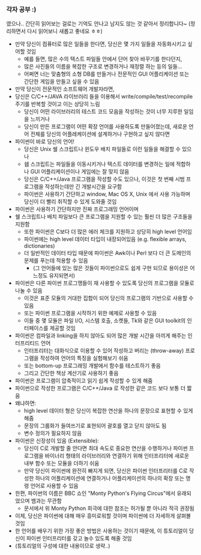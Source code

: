 ### 각자 공부 :) 
였으나.. 간단히 읽어보는 걸로는 기억도 안나고 남지도 않는 것 같아서 정리합니다~
(정리하면서 다시 읽어보니 새롭고 좋네요 ㅎㅎ)

- 만약 당신이 컴퓨터로 많은 일들을 한다면, 당신은 몇 가지 일들을 자동화시키고 싶어할 것임
  - 예를 들면, 많은 수의 텍스트 파일들 안에서 단어 찾아 바꾸기를 한다던지, 
  - 많은 사진들의 이름을 복잡한 구조로 변경하거나 재정렬 하는 등의 일들...
  - 어쩌면 너는 맞춤형의 소형 DB를 만들거나 전문적인 GUI 어플리케이션 또는 간단한 게임을 만들고 싶을 수 있음
- 만약 당신이 전문적인 소프트웨어 개발자라면, 
- 당신은 C/C++/JAVA 라이브러리 들을 이용해서 write/compile/test/recompile 주기를 반복할 것이고 이는 상당히 느림
  - 당신이 어떤 라이브러리의 테스트 코드 모음을 작성하는 것이 너무 지루한 일임을 느끼거나 
  - 당신이 만든 프로그램이 어떤 확장 언어를 사용하도록 만들어졌는데, 새로운 언어 전체를 당신의 어플레케이션에 설계하거나 구현하고 싶지 않다면
- 파이썬이 바로 당신의 언어!
  - 당신은 Unix 쉘 스크립트나 윈도우 배치 파일들로 이런 일들을 해결할 수 있으나
  - 쉡 스크립트는 파일들을 이동시키거나 텍스트 데이터를 변경하는 일에 적합하나 GUI 어플리케이션이나 게임에는 잘 맞지 않음
  - 당신은 C/C++/Java 프로그램을 작성할 수도 있으나, 이것은 첫 번째 시범 프로그램을 작성하는데만 긴 개발시간을 요구함
  - 파이썬은 사용하기 간단하고 window, Mac OS X, Unix 에서 사용 가능하며 당신이 더 빨리 취직할 수 있게 도와줄 것임
- 파이썬은 사용하기 간단하지만 진짜 프로그래밍 언어이며 
- 쉘 스크립트나 배치 파일보다 큰 프로그램을 지원할 수 있는 훨씬 더 많은 구조들을 지원함
  - 또한 파이썬은 C보다 더 많은 에러 체크를 지원하고 상당히 high level 언어임
  - 파이썬에는 high level 데이터 타입이 내장되어있음 (e.g. flexible arrays, dictionaries)
  - 더 일반적인 데이터 타입 때문에 파이썬은 Awk이나 Perl 보다 더 큰 도메인의 문제를 푸는데 적용할 수 있음
    - (그 언어들에 있는 많은 것들이 파이썬으로도 쉽게 구현 되므로 용이성은 어느정도 유지되면서)
- 파이썬은 다른 파이썬 프로그맹들이 재 사용할 수 있도록 당신의 프로그램을 모듈로 나눌 수 있음
  - 이것은 표준 모듈의 거대한 집합이 되어 당신의 프로그램의 기반으로 사용할 수 있음 
  - 또는 파이썬 프로그램을 시작하기 위한 예제로 사용할 수 있음 
  - 이들 중 몇 모듈은 파일 I/O, 시스템 호출, 소켓들, Tk와 같은 GUI toolkit의 인터페이스를 제공할 것임
- 파이썬은 컴파일과 linking을 하지 않아도 되어 많은 개발 시간을 아끼게 해주는 인터프리티드 언어
  - 인터프리터는 대화식으로 이용할 수 있어 작성하고 버리는 (throw-away) 프로그램을 작성하여 언어의 특징을 실험해보기 쉬움
  - 또는 bottom-up 프로그래밍 개발에서 함수를 테스트하기 좋음
  - 그리고 간단한 책상 계산기로 사용하기 좋음
- 파이썬은 프로그램이 압축적이고 읽기 쉽게 작성할 수 있게 해줌
- 파이썬으로 작성한 프로그램은 C/C++/Java 로 작성한 같은 코드 보다 보통 더 짧음
- 왜냐하면:
  - high level 데이터 형은 당신이 복잡한 연산을 하나의 문장으로 표현할 수 있게 해줌
  - 문장의 그룹화가 들여쓰기로 표현되어 괄호를 열고 닫지 않아도 됨
  - 변수 정의가 필요하지 않음
- 파이썬은 신장성이 있음 (Extensible): 
  - 당신이 C로 개발할 줄 안다면 최대 속도로 중요한 연산을 수행하거나 파이썬 프로그램을 바이너리 형태의 라이브러리와 연결하기 위해 인터프리터에 새로운 내부 함수 또는 모듈을 더하기 쉬움
  - 만약 당신이 파이썬에 완전히 빠지게 되면, 당신은 파이썬 인터프리터를 C로 작성한 하나의 어플리케이션에 연결하거나 어플리케이션의 하나의 확장 또는 명령 언어로 사용할 수 있음
- 한편, 파이썬의 이름은 BBC 쇼인 "Monty Python's Flying Circus"에서 유래되었으며 뱀과는 무관함
  - 문서에서 위 Monty Python 희극에 대한 참조는 허가될 뿐 아니라 적극 권장됨
- 이제, 당신은 파이썬에 대해 매우 흥미로워할 것이며 파이썬에 더 자세하게 살펴볼 것임
- 한 언어를 배우기 위한 가장 좋은 방법은 사용하는 것이기 때문에, 이 튜토리얼이 당신이 파이썬 인터프리터를 갖고 놀수 있도록 해줄 것임
-  (튜토리얼의 구성에 대한 내용이므로 생략..)
